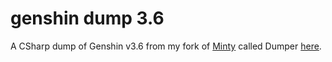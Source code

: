 # genshin dump 3.6
 A CSharp dump of Genshin v3.6 from my fork of [Minty](https://github.com/kindawindytoday/Minty/) called Dumper [here](https://github.com/YungSamzy/genshin-dumper).
